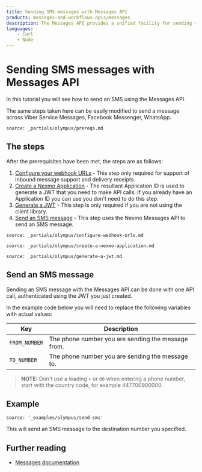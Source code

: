 ```yaml
---
title: Sending SMS messages with Messages API
products: messages-and-workflows-apis/messages
description: The Messages API provides a unified facility for sending messages over multiple channel types. This tutorial looks at sending messages over the SMS channel using the Messages API.
languages:
    - Curl
    - Node
---
```


# Sending SMS messages with Messages API

In this tutorial you will see how to send an SMS using the Messages API.

The same steps taken here can be easily modified to send a message across Viber Service Messages, Facebook Messenger, WhatsApp.

```partial
source: _partials/olympus/prereqs.md
```

## The steps

After the prerequisites have been met, the steps are as follows:

1. [Configure your webhook URLs](#configure-your-webhook-urls) - This step only required for support of inbound message support and delivery receipts.
2. [Create a Nexmo Application](#create-a-nexmo-application) - The resultant Application ID is used to generate a JWT that you need to make API calls. If you already have an Application ID you can use you don't need to do this step.
3. [Generate a JWT](#generate-a-jwt) - This step is only required if you are not using the client library.
4. [Send an SMS message](#send-an-sms-message) - This step uses the Nexmo Messages API to send an SMS message.

```partial
source: _partials/olympus/configure-webhook-urls.md
```

```partial
source: _partials/olympus/create-a-nexmo-application.md
```

```partial
source: _partials/olympus/generate-a-jwt.md
```

## Send an SMS message

Sending an SMS message with the Messages API can be done with one API call, authenticated using the JWT you just created.

In the example code below you will need to replace the following variables with actual values:

Key | Description
-- | --
`FROM_NUMBER` | The phone number you are sending the message from.
`TO_NUMBER` | The phone number you are sending the message to.

> **NOTE:** Don't use a leading `+` or `00` when entering a phone number, start with the country code, for example 447700900000.

## Example

```building_blocks
source: '_examples/olympus/send-sms'
```

This will send an SMS message to the destination number you specified.

## Further reading

* [Messages documentation](/messages-and-workflows-apis/messages/overview)
